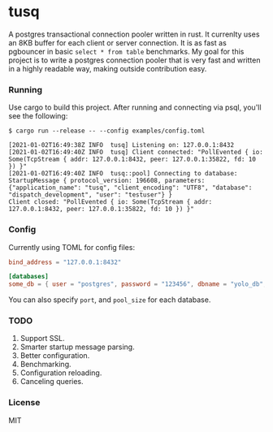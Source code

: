 # tusq

A postgres transactional connection pooler written in rust. It currenlty uses an 8KB buffer for each client or server connection. It is as fast as pgbouncer in basic `select * from table` benchmarks.
My goal for this project is to write a postgres connection pooler that is very fast and written in a highly readable way, making outside contribution easy.

### Running

Use cargo to build this project. After running and connecting via psql, you'll see the following:

```
$ cargo run --release -- --config examples/config.toml

[2021-01-02T16:49:38Z INFO  tusq] Listening on: 127.0.0.1:8432
[2021-01-02T16:49:40Z INFO  tusq] Client connected: "PollEvented { io: Some(TcpStream { addr: 127.0.0.1:8432, peer: 127.0.0.1:35822, fd: 10 }) }"
[2021-01-02T16:49:40Z INFO  tusq::pool] Connecting to database: StartupMessage { protocol_version: 196608, parameters: {"application_name": "tusq", "client_encoding": "UTF8", "database": "dispatch_development", "user": "testuser"} }
Client closed: "PollEvented { io: Some(TcpStream { addr: 127.0.0.1:8432, peer: 127.0.0.1:35822, fd: 10 }) }"
```

### Config 

Currently using TOML for config files:

```toml
bind_address = "127.0.0.1:8432"

[databases]
some_db = { user = "postgres", password = "123456", dbname = "yolo_db", host = "127.0.0.1" }
```

You can also specify `port`, and `pool_size` for each database.

### TODO

1. Support SSL.
2. Smarter startup message parsing.
3. Better configuration.
4. Benchmarking.
5. Configuration reloading.
6. Canceling queries.


### License

MIT
